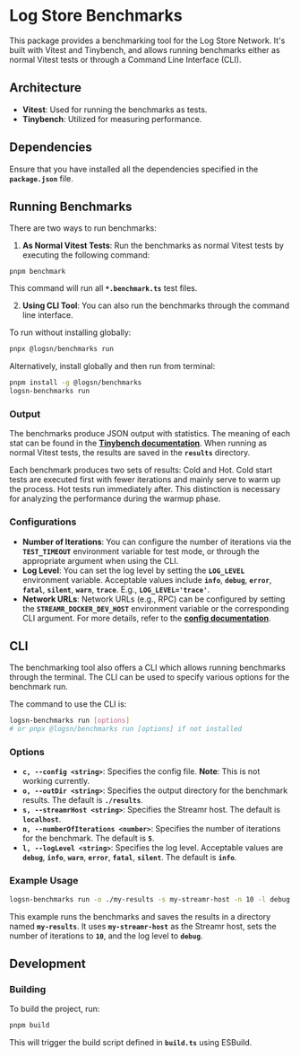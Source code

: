 # **Log Store Benchmarks**

This package provides a benchmarking tool for the Log Store Network. It's built with Vitest and Tinybench, and allows running benchmarks either as normal Vitest tests or through a Command Line Interface (CLI).

## **Architecture**

- **Vitest**: Used for running the benchmarks as tests.
- **Tinybench**: Utilized for measuring performance.

## **Dependencies**

Ensure that you have installed all the dependencies specified in the **`package.json`** file.

## **Running Benchmarks**

There are two ways to run benchmarks:

1. **As Normal Vitest Tests**: Run the benchmarks as normal Vitest tests by executing the following command:

```
pnpm benchmark
```

This command will run all **`*.benchmark.ts`** test files.

2. **Using CLI Tool**: You can also run the benchmarks through the command line interface.

To run without installing globally:

```sh
pnpx @logsn/benchmarks run
```

Alternatively, install globally and then run from terminal:

```sh
pnpm install -g @logsn/benchmarks
logsn-benchmarks run
```

### **Output**

The benchmarks produce JSON output with statistics. The meaning of each stat can be found in the **[Tinybench documentation](https://github.com/tinylibs/tinybench#taskresult)**. When running as normal Vitest tests, the results are saved in the **`results`** directory.

Each benchmark produces two sets of results: Cold and Hot. Cold start tests are executed first with fewer iterations and mainly serve to warm up the process. Hot tests run immediately after. This distinction is necessary for analyzing the performance during the warmup phase.

### **Configurations**

- **Number of Iterations**: You can configure the number of iterations via the **`TEST_TIMEOUT`** environment variable for test mode, or through the appropriate argument when using the CLI.
- **Log Level**: You can set the log level by setting the **`LOG_LEVEL`** environment variable. Acceptable values include **`info`**, **`debug`**, **`error`**, **`fatal`**, **`silent`**, **`warn`**, **`trace`**. E.g., **`LOG_LEVEL='trace'`**.
- **Network URLs**: Network URLs (e.g., RPC) can be configured by setting the **`STREAMR_DOCKER_DEV_HOST`** environment variable or the corresponding CLI argument. For more details, refer to the **[config documentation](https://github.com/usherlabs/streamr-network/blob/main/packages/client/src/ConfigTest.ts)**.

## **CLI**

The benchmarking tool also offers a CLI which allows running benchmarks through the terminal. The CLI can be used to specify various options for the benchmark run.

The command to use the CLI is:

```sh
logsn-benchmarks run [options]
# or pnpx @logsn/benchmarks run [options] if not installed
```

### **Options**

- **`c, --config <string>`**: Specifies the config file. **Note**: This is not working currently.
- **`o, --outDir <string>`**: Specifies the output directory for the benchmark results. The default is **`./results`**.
- **`s, --streamrHost <string>`**: Specifies the Streamr host. The default is **`localhost`**.
- **`n, --numberOfIterations <number>`**: Specifies the number of iterations for the benchmark. The default is **`5`**.
- **`l, --logLevel <string>`**: Specifies the log level. Acceptable values are **`debug`**, **`info`**, **`warn`**, **`error`**, **`fatal`**, **`silent`**. The default is **`info`**.

### **Example Usage**

```sh
logsn-benchmarks run -o ./my-results -s my-streamr-host -n 10 -l debug
```

This example runs the benchmarks and saves the results in a directory named **`my-results`**. It uses **`my-streamr-host`** as the Streamr host, sets the number of iterations to **`10`**, and the log level to **`debug`**.

## **Development**

### **Building**

To build the project, run:

```sh
pnpm build
```

This will trigger the build script defined in **`build.ts`** using ESBuild.
